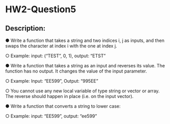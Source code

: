 # HW2-Question5

## Description:

● Write a function that takes a string and two indices i, j as inputs, and then swaps the
character at index i with the one at index j.

○ Example: input: (“TEST”, 0, 1), output: “ETST”

● Write a function that takes a string as an input and reverses its value. The function has
no output. It changes the value of the input parameter.

○ Example: Input: “EE599”, Output: “995EE”

○ You cannot use any new local variable of type string or vector or array. The
reverse should happen in place (i.e. on the input vector).

● Write a function that converts a string to lower case:

○ Example: input: “EE599”, output: “ee599”
